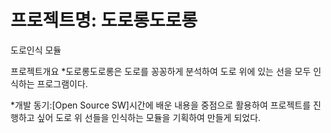 
프로젝트명: 도로롱도로롱
======================
도로인식 모듈

프로젝트개요
*도로롱도로롱은 도로를 꽁꽁하게 분석하여 도로 위에 있는 선을 모두 인식하는 프로그램이다.

*개발 동기:[Open Source SW]시간에 배운 내용을 중점으로 활용하여 프로젝트를 진행하고 싶어 도로 위 선들을 인식하는 모듈을 기획하여 만들게 되었다.
